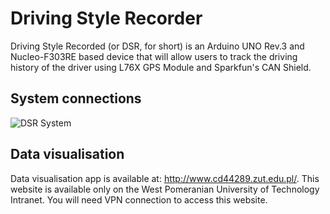 # Driving Style Recorder
Driving Style Recorded (or DSR, for short) is an Arduino UNO Rev.3 and Nucleo-F303RE based device that will allow users to track the driving history of the driver using L76X GPS Module and Sparkfun's CAN Shield.

## System connections
![DSR System](https://user-images.githubusercontent.com/46873665/148441363-5a5672cc-df97-4fc8-beb0-47aff8bf9597.png)

## Data visualisation
Data visualisation app is available at: http://www.cd44289.zut.edu.pl/.
This website is available only on the West Pomeranian University of Technology Intranet. You will need VPN connection to access this website.
